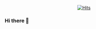 <div align=center>
  
  [![Hits](https://hits.seeyoufarm.com/api/count/incr/badge.svg?url=https%3A%2F%2Fgithub.com%2Fss1141204%2Fss1141204&count_bg=%2350CCA0&title_bg=%23393333&icon=atom.svg&icon_color=%23FFFFFF&title=hits&edge_flat=false)](https://hits.seeyoufarm.com)
  
</div>

### Hi there 👋

<!--
**ss1141204/ss1141204** is a ✨ _special_ ✨ repository because its `README.md` (this file) appears on your GitHub profile.

![HY's github stats](https://github-readme-stats.vercel.app/api?username=ss1141204&show_icons=true)

[![Gmail Badge](https://img.shields.io/badge/Gmail-d14836?style=flat-square&logo=Gmail&logoColor=white&link=mailto:ss1141204@gmail.com)](mailto:ss1141204@gmail.com)
